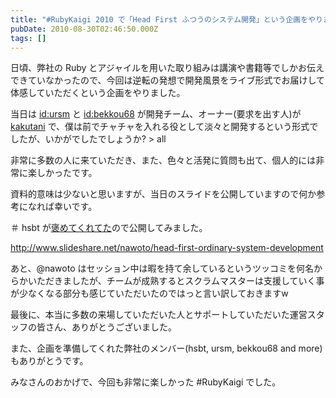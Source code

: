 ```yaml
---
title: "#RubyKaigi 2010 で「Head First ふつうのシステム開発」という企画をやりました"
pubDate: 2010-08-30T02:46:50.000Z
tags: []
---
```


日頃、弊社の Ruby とアジャイルを用いた取り組みは講演や書籍等でしかお伝えできていなかったので、今回は逆転の発想で開発風景をライブ形式でお届けして体感していただくという企画をやりました。

当日は [id:ursm](http://blog.hatena.ne.jp/ursm/) と [id:bekkou68](http://blog.hatena.ne.jp/bekkou68/) が開発チーム、オーナー(要求を出す人)が [kakutani](http://kakutani.com) で、僕は前でチャチャを入れる役として淡々と開発するという形式でしたが、いかがでしたでしょうか? > all

非常に多数の人に来ていただき、また、色々と活発に質問も出て、個人的には非常に楽しかったです。

資料的意味は少ないと思いますが、当日のスライドを公開していますので何か参考になれば幸いです。

＃ hsbt が[褒めてくれてた](http://www.hsbt.org/diary/20100827.html#p01)ので公開してみました。

http://www.slideshare.net/nawoto/head-first-ordinary-system-development

あと、@nawoto はセッション中は暇を持て余しているというツッコミを何名からかいただきましたが、チームが成熟するとスクラムマスターは支援していく事が少なくなる部分も感じていただいたのではっと言い訳しておきますw

最後に、本当に多数の来場していただいた人とサポートしていただいた運営スタッフの皆さん、ありがとうございました。

また、企画を準備してくれた弊社のメンバー(hsbt, ursm, bekkou68 and more)もありがとうです。

みなさんのおかげで、今回も非常に楽しかった #RubyKaigi でした。